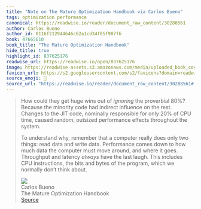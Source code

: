 ```yaml
---
title: "Note on The Mature Optimization Handbook via Carlos Bueno"
tags: optimization performance
canonical: https://readwise.io/reader/document_raw_content/30288561
author: Carlos Bueno
author_id: 0116f212944646c62a1cd34f05f907f6
book: 47665610
book_title: "The Mature Optimization Handbook"
hide_title: true
highlight_id: 837625176
readwise_url: https://readwise.io/open/837625176
image: https://readwise-assets.s3.amazonaws.com/media/uploaded_book_covers/profile_265723/WD4xVYLzRRUyTFIlv2NSjRpxaMjXJeSbACjTSFfLaLQ-cover_Wn1l4UC.jpg
favicon_url: https://s2.googleusercontent.com/s2/favicons?domain=readwise.io
source_emoji: 📕
source_url: "https://readwise.io/reader/document_raw_content/30288561#:~:text=How%20could%20they,%28https%3A%2F%2Freadwise.io%2Freader%2Fdocument_raw_content%2F30288561%2F%23fn1%29"
---
```


> How could they get huge wins out of *ignoring* the proverbial 80%? Because the minority code had indirect influence on the rest. Changes to the JIT code, nominally responsible for only 20% of CPU time, caused random, outsized performance effects throughout the system.
> 
> To understand why, remember that a computer really does only two things: read data and write data. Performance comes down to how much data the computer must move around, and where it goes. Throughput and latency *always* have the last laugh. This includes CPU instructions, the bits and bytes of the program, which we normally don’t think about.[](https://readwise.io/reader/document_raw_content/30288561/#fn1)
> <div class="quoteback-footer"><div class="quoteback-avatar"><img class="mini-favicon" src="https://s2.googleusercontent.com/s2/favicons?domain=readwise.io"></div><div class="quoteback-metadata"><div class="metadata-inner"><span style="display:none">FROM:</span><div aria-label="Carlos Bueno" class="quoteback-author"> Carlos Bueno</div><div aria-label="The Mature Optimization Handbook" class="quoteback-title"> The Mature Optimization Handbook</div></div></div><div class="quoteback-backlink"><a target="_blank" aria-label="go to the full text of this quotation" rel="noopener" href="https://readwise.io/reader/document_raw_content/30288561#:~:text=How%20could%20they,%28https%3A%2F%2Freadwise.io%2Freader%2Fdocument_raw_content%2F30288561%2F%23fn1%29" class="quoteback-arrow"> Source</a></div></div>